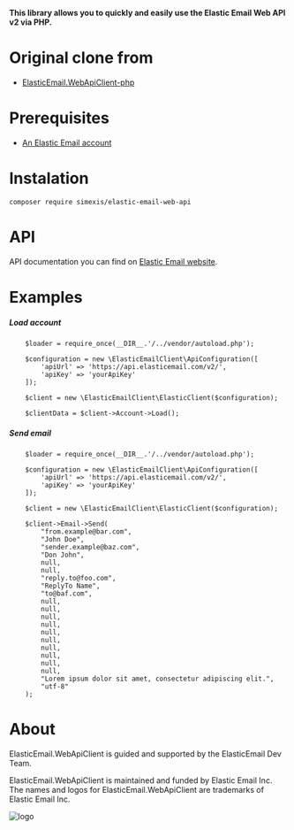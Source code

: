 **This library allows you to quickly and easily use the Elastic Email Web API v2 via PHP.**

# Original clone from #
* [ElasticEmail.WebApiClient-php](https://github.com/ElasticEmail/ElasticEmail.WebApiClient-php)

# Prerequisites #
* [An Elastic Email account](https://elasticemail.com/account/)

# Instalation #
```
composer require simexis/elastic-email-web-api
```
# API #
API documentation you can find on [Elastic Email website](https://api.elasticemail.com/public/help).

# Examples #

##### Load account #####
```
    $loader = require_once(__DIR__.'/../vendor/autoload.php');

    $configuration = new \ElasticEmailClient\ApiConfiguration([
        'apiUrl' => 'https://api.elasticemail.com/v2/',
        'apiKey' => 'yourApiKey'
    ]);

    $client = new \ElasticEmailClient\ElasticClient($configuration);

    $clientData = $client->Account->Load();
```
##### Send email #####
```
    $loader = require_once(__DIR__.'/../vendor/autoload.php');

    $configuration = new \ElasticEmailClient\ApiConfiguration([
        'apiUrl' => 'https://api.elasticemail.com/v2/',
        'apiKey' => 'yourApiKey'
    ]);

    $client = new \ElasticEmailClient\ElasticClient($configuration);

    $client->Email->Send(
        "from.example@bar.com",
        "John Doe",
        "sender.example@baz.com",
        "Don John",
        null,
        null,
        "reply.to@foo.com",
        "ReplyTo Name",
        "to@baf.com",
        null,
        null,
        null,
        null,
        null,
        null,
        null,
        null,
        null,
        null,
        "Lorem ipsum dolor sit amet, consectetur adipiscing elit.",
        "utf-8"
    );
```

# About #
ElasticEmail.WebApiClient is guided and supported by the ElasticEmail Dev Team.

ElasticEmail.WebApiClient is maintained and funded by Elastic Email Inc. The names and logos for ElasticEmail.WebApiClient are trademarks of Elastic Email Inc.

![logo](https://elasticemail.com/files/ee_200x200.png)